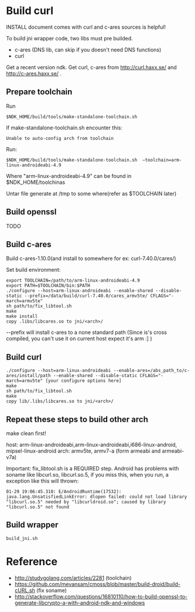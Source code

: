 Build curl
===========

INSTALL document comes with curl and c-ares sources is helpful!

To build jni wrapper code, two libs must pre builded.

- c-ares (DNS lib, can skip if you doesn't need DNS functions)
- curl

Get a recent version ndk.
Get curl, c-ares from http://curl.haxx.se/ and http://c-ares.haxx.se/ .

Prepare toolchain
------------------

Run

    $NDK_HOME/build/tools/make-standalone-toolchain.sh

If make-standalone-toolchain.sh encounter this:

    Unable to auto-config arch from toolchain

Run:

    $NDK_HOME/build/tools/make-standalone-toolchain.sh  —toolchain=arm-linux-androideabi-4.9

Where "arm-linux-androideabi-4.9" can be found in $NDK_HOME/toolchinas

Untar file generate at /tmp to some where(refer as $TOOLCHAIN later)


Build openssl
-------------

TODO

Build c-ares
------------

Build c-ares-1.10.0(and install to somewhere for ex: curl-7.40.0/cares/)

Set build environment:

    export TOOLCHAIN=/path/to/arm-linux-androideabi-4.9
    export PATH=$TOOLCHAIN/bin:$PATH
    ./configure --host=arm-linux-androideabi --enable-shared --disable-static --prefix=/data/build/curl-7.40.0/cares_armv5te/ CFLAGS="-march=armv5te"
    sh path/to/fix_libtool.sh
    make
    make install
    copy .libs/libcares.so to jni/<arch>/

--prefix will install c-ares to a none standard path (Since is's cross compiled, you can't use it on current host expect it's arm :] )

Build curl
----------

    ./configure --host=arm-linux-androideabi --enable-ares=/abs_path_to/c-ares/install/path --enable-shared --disable-static CFLAGS="-march=armv5te" [your configure options here]
    make
	sh path/to/fix_libtool.sh
	make
	copy lib/.libs/libcares.so to jni/<arch>/

Repeat these steps to build other arch
-------------------------------------

make clean first!

host: arm-linux-androideabi,arm-linux-androideabi,i686-linux-android, mipsel-linux-android
arch: armv5te, armv7-a (form armeabi and armeabi-v7a)

Important: fix_libtool.sh is a REQUIRED step. Android has problems with soname like libcurl.so, libcurl.so.5, if you miss this, when you run, a exception like this will thrown:

    01-29 19:06:45.310: E/AndroidRuntime(17532): java.lang.UnsatisfiedLinkError: dlopen failed: could not load library "libcurl.so.5" needed by "libcurldroid.so"; caused by library "libcurl.so.5" not found

Build wrapper
--------------

    build_jni.sh

Reference
=========

- http://studygolang.com/articles/2281 (toolchain)
- https://github.com/mevansam/cmoss/blob/master/build-droid/build-cURL.sh (fix soname)
- http://stackoverflow.com/questions/16810110/how-to-build-openssl-to-generate-libcrypto-a-with-android-ndk-and-windows